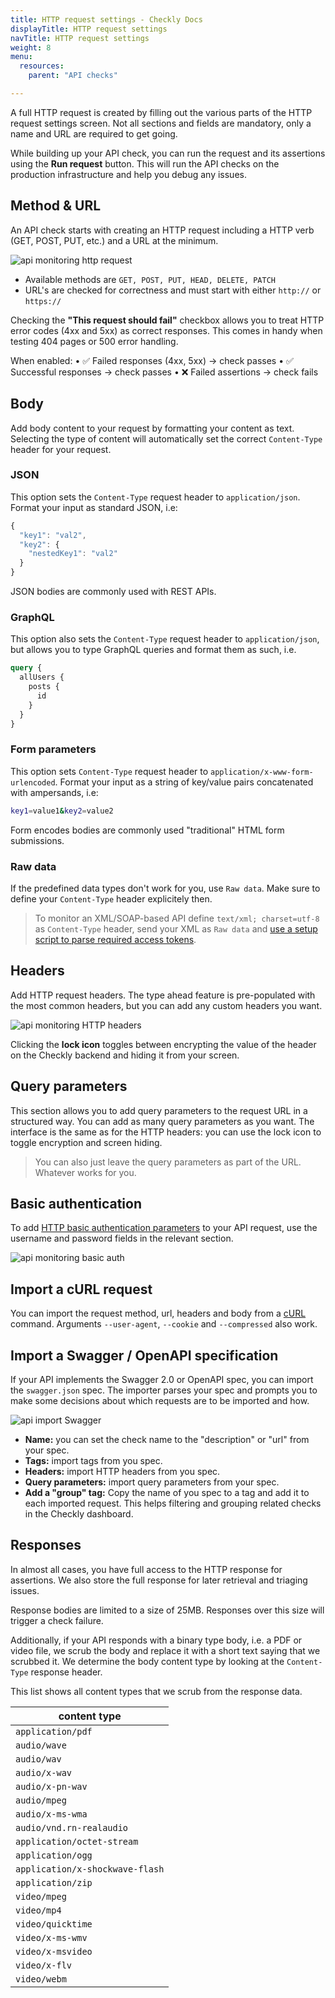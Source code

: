 ```yaml
---
title: HTTP request settings - Checkly Docs
displayTitle: HTTP request settings
navTitle: HTTP request settings
weight: 8
menu:
  resources:
    parent: "API checks"

---
```



A full HTTP request is created by filling out the various parts of the HTTP request settings screen. Not all sections and fields
are mandatory, only a name and URL are required to get going.

While building up your API check, you can run the request and its assertions using the **Run request** button. This will run the
API checks on the production infrastructure and help you debug any issues.

## Method & URL

An API check starts with creating an HTTP request including a HTTP verb (GET, POST, PUT, etc.) and a URL at the minimum.

![api monitoring http request](/docs/images/api-checks/http-request-method.png)

- Available methods are `GET, POST, PUT, HEAD, DELETE, PATCH`
- URL's are checked for correctness and must start with either `http://` or `https://`

Checking the **"This request should fail"** checkbox allows you to treat HTTP error codes (4xx and 5xx) as correct responses. This comes in handy when testing 404 pages or 500 error handling.

When enabled:
	•	✅ Failed responses (4xx, 5xx) → check passes
  •	✅ Successful responses → check passes
  •	❌ Failed assertions → check fails

## Body

Add body content to your request by formatting your content as text. Selecting the type of content will automatically set the correct `Content-Type` header for your request.

### JSON

This option sets the `Content-Type` request header to `application/json`. Format your input as standard JSON, i.e:

```js
{
  "key1": "val2",
  "key2": {
    "nestedKey1": "val2"
  }
}
```
JSON bodies are commonly used with REST APIs.

### GraphQL


This option also sets the `Content-Type` request header to `application/json`, but allows you to type GraphQL queries and
format them as such, i.e.

```graphql
query {
  allUsers {
    posts {
      id
    }
  }
}
```

### Form parameters

This option sets `Content-Type` request header to `application/x-www-form-urlencoded`. Format your input as a string of key/value pairs concatenated with ampersands, i.e:

```bash
key1=value1&key2=value2
```
Form encodes bodies are commonly used "traditional" HTML form submissions.

### Raw data

If the predefined data types don't work for you, use `Raw data`. Make sure to define your `Content-Type` header explicitely then.

> To monitor an XML/SOAP-based API define `text/xml; charset=utf-8` as `Content-Type` header, send your XML as `Raw data` and [use a setup script to parse required access tokens](/docs/api-checks/setup-script-examples/#parse-xmlsoap-data).

## Headers

Add HTTP request headers. The type ahead feature is pre-populated with the most common headers, but you can add any custom headers you want.

![api monitoring HTTP headers](/docs/images/api-checks/http-request-headers.png)

Clicking the **lock icon** toggles between encrypting the value of the header on the Checkly backend and hiding it from your screen.

## Query parameters

This section allows you to add query parameters to the request URL in a structured way. You can add as many query parameters as you want. The interface is the same as for the HTTP headers: you can use the lock icon to toggle encryption and screen hiding.

> You can also just leave the query parameters as part of the URL. Whatever works for you.

## Basic authentication

To add [HTTP basic authentication parameters](https://developer.mozilla.org/en-US/docs/Web/HTTP/Authentication) to your API
request, use the username and password fields in the relevant section.

![api monitoring basic auth](/docs/images/api-checks/http-request-auth.png)

## Import a cURL request

You can import the request method, url, headers and body from a [cURL](https://curl.haxx.se/) command.
Arguments `--user-agent`, `--cookie` and `--compressed` also work.

## Import a Swagger / OpenAPI specification

If your API implements the Swagger 2.0 or OpenAPI spec, you can import the `swagger.json` spec. The importer
parses your spec and prompts you to make some decisions about which requests are to be imported and how.

![api import Swagger](/docs/images/api-checks/swagger-import-wizard.png)

- **Name:** you can set the check name to the "description" or "url" from your spec.
- **Tags:** import tags from you spec.
- **Headers:** import HTTP headers from you spec.
- **Query parameters:** import query parameters from your spec.
- **Add a "group" tag:** Copy the name of you spec to a tag and add it to each imported request. This helps
filtering and grouping related checks in the Checkly dashboard.

## Responses

In almost all cases, you have full access to the HTTP response for assertions. We also store the full response
for later retrieval and triaging issues.

Response bodies are limited to a size of 25MB. Responses over this size will trigger a check failure.

Additionally, if your API responds with a binary type body, i.e. a PDF or video file, we scrub the body and replace
it with a short text saying that we scrubbed it. We determine the body content type by looking at the `Content-Type`
response header.

This list shows all content types that we scrub from the response data.

| content type |
| ------------- |
|`application/pdf`|
|`audio/wave`|
|`audio/wav`|
|`audio/x-wav`|
|`audio/x-pn-wav`|
|`audio/mpeg`|
|`audio/x-ms-wma`|
|`audio/vnd.rn-realaudio`|
|`application/octet-stream`|
|`application/ogg`|
|`application/x-shockwave-flash`|
|`application/zip`|
|`video/mpeg`|
|`video/mp4`|
|`video/quicktime`|
|`video/x-ms-wmv`|
|`video/x-msvideo`|
|`video/x-flv`|
|`video/webm`|

